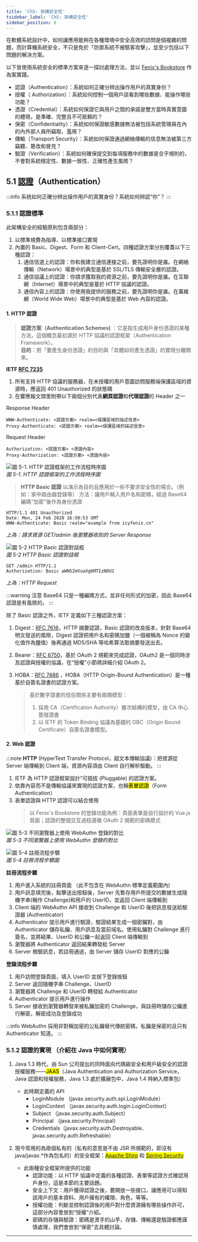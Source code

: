 ```yaml
---
title: 'Ch5: 架構安全性'
tsidebar_label: 'Ch5: 架構安全性'
sidebar_position: 6
---
```


在軟體系統設計中，如何讓應用能夠在各種環境中安全高效的訪問是個複雜的問題，而計算機系統安全，不只是免於「防禦系統不被駭客攻擊」，並至少包括以下問題的解決方案。

以下皆使用系統安全的標準方案來逐一探討處理方法，並以 [Fenix's Bookstore](http://icyfenix.cn/exploration/projects/) 作為案實踐。

- 認證（Authentication）：系統如何正確分辨出操作用戶的真實身份？
- 授權（ Authorization）：系統如何控制一個用戶該看到哪些數據、能操作哪些功能？
- 憑證（Credential）：系統如何保證它與用戶之間的承諾是雙方當時真實意圖的體現，是準確、完整且不可抵賴的？
- 保密（Confidentiality）：系統如何保證敏感數據無法被包括系統管理員在內的內外部人員所竊取、濫用？
- 傳輸（Transport Security）：系統如何保證通過網絡傳輸的信息無法被第三方竊聽、篡改和冒充？
- 驗證（Verification）：系統如何確保提交到每項服務中的數據是合乎規則的，不會對系統穩定性、數據一致性、正確性產生風險？

## 5.1 [認證](http://icyfenix.cn/architect-perspective/general-architecture/system-security/authentication)（Authentication）

:::info
系统如何正確分辨出操作用戶的真實身份？系統如何辨認“你”？
:::

### 5.1.1 認證標準

此架構安全的經驗原則包含兩部分：

1. 以標準規費為指導、以標準接口實現
2. 內置的 Basic、Digest、Form 和 Client-Cert。四種認證方案分別覆蓋以下三種認證：
   1. 通信信道上的認證：你和我建立通信連接之前，要先證明你是誰。在網絡傳輸（Network）場景中的典型是基於 SSL/TLS 傳輸安全層的認證。
   2. 通信協議上的認證：你請求獲取我的資源之前，要先證明你是誰。在互聯網（Internet）場景中的典型是基於 HTTP 協議的認證。
   3. 通信內容上的認證：你使用我提供的服務之前，要先證明你是誰。在萬維網（World Wide Web）場景中的典型是基於 Web 內容的認證。

#### 1. HTTP 認證

> **認證方案（Authentication Schemes)** ：它是指生成用戶身份憑證的某種方法，這個概念最初源於 HTTP 協議的認證框架（Authentication Framework）。  
> **目的**：把「要產生身份憑證」的目的與「具體如何產生憑證」的實現分離開來。

**IETF [RFC 7235](https://tools.ietf.org/html/rfc7235)**

1. 所有支持 HTTP 協議的服務器，在未授權的用戶意圖訪問服務端保護區域的資源時，應返回 401 Unauthorized 的狀態碼
2. 在響應報文頭里附帶以下兩個分別代表**網頁認證**和**代理認證**的 Header 之一

Response Header

```
WWW-Authenticate: <認證方案> realm=<保護區域的描述信息>
Proxy-Authenticate: <認證方案> realm=<保護區域的描述信息>
```

Request Header

```
Authorization: <認證方案> <憑證內容>
Proxy-Authorization: <認證方案> <憑證內容>
```

![圖 5-1. HTTP 認證框架的工作流程時序圖](./ch5/5-1.png)  
_圖 5-1. HTTP 認證框架的工作流程時序圖_

> **HTTP Basic 認證**
> 以演示為目的且應用於一些不要求安全性的場合。（例如：家中路由器登錄等）
> 方法：讓用戶輸入用戶名和密碼，經過 Base64 編碼“加密”後作為身份憑證

```
HTTP/1.1 401 Unauthorized
Date: Mon, 24 Feb 2020 16:50:53 GMT
WWW-Authenticate: Basic realm="example from icyfenix.cn"
```

_上為：請求資源 GET/admin 後瀏覽器收到的 Server Response_

![圖 5-2 HTTP Basic 認證對話框](./ch5/5-2.png)  
_圖 5-2 HTTP Basic 認證對話框_

```
GET /admin HTTP/1.1
Authorization: Basic aWN5ZmVuaXg6MTIzNDU2
```

_上為：HTTP Request_

:::warning
注意 Base64 只是一種編碼方式，並非任何形式的加密，因此 Base64 認證是有風險的。
:::

除了 Basic 認證之外，IETF 定義如下三種認證方案：

1. Digest：[RFC 7616](https://www.rfc-editor.org/rfc/rfc7616)，HTTP 摘要認證，Basic 認證的改良版本，針對 Base64 明文發送的風險，Digest 認證把用戶名和密碼加鹽（一個被稱為 Nonce 的變化值作為鹽值）後再通過 MD5/SHA 等哈希算法取摘要發送出去。
2. Bearer：[RFC 6750](https://www.rfc-editor.org/rfc/rfc6750)，基於 OAuth 2 規範來完成認證，OAuth2 是一個同時涉及認證與授權的協議，在“授權”小節將詳細介紹 OAuth 2。
3. HOBA：[RFC 7486](https://www.rfc-editor.org/rfc/rfc7486) ，HOBA（HTTP Origin-Bound Authentication）是一種基於自簽名證書的認證方案。

   > 基於數字證書的信任關係主要有兩類模型：
   >
   > 1. 採用 CA（Certification Authority）層次結構的模型，由 CA 中心簽發證書
   > 2. 以 IETF 的 Token Binding 協議為基礎的 OBC（Origin Bound Certificate）自簽名證書模型。

#### 2. **Web 認證**

:::note
**HTTP** (HyperText Transfer Protocol，超文本傳輸協議)：把資源從 Server 端傳輸到 Client 端，資源內容須由 Client 自行解析驅動。
:::

1. IETF 為 HTTP 認證框架設計“可插拔 (Pluggable) 的認證方案。
2. 依靠內容而不是傳輸協議來實現的認證方案，也稱<mark>表單認證</mark>（Form Authentication）
3. 表單認證與 HTTP 認證可以結合使用
   > 以 Fenix's Bookstore 的登錄功能為例：頁面表單是自行設計的 Vue.js 頁面；認證的整個交互過程遵循 OAuth 2 規範的密碼模式

![圖 5-3 不同瀏覽器上使用 WebAuthn 登錄的對比](./ch5/5-3.png)  
_圖 5-3 不同瀏覽器上使用 WebAuthn 登錄的對比_

![圖 5-4 註冊流程步驟](./ch5/5-4.png)  
_圖 5-4 註冊流程步驟圖_

**註冊流程步驟**

1. 用戶進入系統的註冊頁面 （此不包含在 WebAuthn 標準定義範圍內)
2. 用戶訊息填完後，點擊送出按鈕後，Server 先暫存用戶所提交的數據生成隨機字串(稱作 Challenge)和用戶的 UserID，並返回 Client 端傳輸到
3. Client 端的 WebAuthn API 接收到 Challenge 和 UserID 後把訊息發送給驗證器 (Authenticator)
4. Authenticator 提示用戶進行驗證，驗證結果生成一個密鑰對，由 Authenticator 儲存私鑰、用戶訊息及當前域名。使用私鑰對 Challenge 進行簽名，並將結果、UserID 和公鑰一起返回 Client 端傳輸到
5. 瀏覽器將 Authenticator 返回結果轉發給 Server
6. Server 檢驗訊息，若註冊通過，由 Server 儲存 UserID 對應的公鑰

**登錄流程步驟**

1. 用戶訪問登錄頁面，填入 UserID 並按下登錄按鈕
2. Server 返回隨機字串 Challenge、UserID
3. 瀏覽器將 Challenge 和 UserID 轉發給 Authenticator
4. Authenticator 提示用戶進行操作
5. Server 接收到瀏覽器轉發來被私鑰加密的 Challenge，與註冊時儲存公鑰進行解密，解密成功及登錄成功

:::info
WebAuthn 採用非對稱加密的公私鑰替代傳統密碼，私鑰是保密的且只有 Authenticator 知道。
:::

### 5.1.2 認證的實現 （介紹在 Java 中如何實現）

1. Java 1.3 時代，由 Sun 公司提出的同時面向代碼級安全和用戶級安全的認證授權服務——<mark>JAAS</mark>（Java Authentication and Authorization Service，Java 認證和授權服務，Java 1.3 處於擴展包中，Java 1.4 時納入標準包）

   - 此時期定義的 API
     - LoginModule （javax.security.auth.spi.LoginModule）
     - LoginContext （javax.security.auth.login.LoginContext）
     - Subject （javax.security.auth.Subject）
     - Principal （java.security.Principal）
     - Credentials（javax.security.auth.Destroyable、javax.security.auth.Refreshable）

2. 現今常用的為兩個私有的（私有的意思是不由 JSR 所規範的，即沒有 java/javax.\*作為包名的）的安全框架：<mark>[Apache Shiro](https://shiro.apache.org/)</mark> 和 <mark>[Spring Security](https://spring.io/projects/spring-security)</mark>

   - 此兩種安全框架所提供的功能
     - 認證功能：以 HTTP 協議中定義的各種認證、表單等認證方式確認用戶身份，這是本節的主要話題。
     - 安全上下文：用戶獲得認證之後，要開放一些接口，讓應用可以得知該用戶的基本資料、用戶擁有的權限、角色，等等。
     - 授權功能：判斷並控制認證後的用戶對什麼資源擁有哪些操作許可，這部分內容會放到“授權”介紹。
     - 密碼的存儲與驗證：密碼是燙手的山芋，存儲、傳輸還是驗證都應謹慎處理，我們會放到“保密”去具體討論。

---
